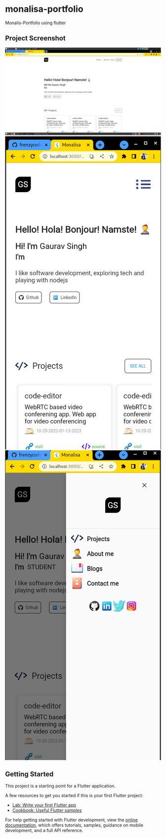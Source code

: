 # monalisa-portfolio

Monalis-Portfolio using flutter
## Project Screenshot
![Alt text](./monalis_web.png "Desktop view")
![Alt text](mobile.png "Mobile View")
![Alt text](./mobile2.png "Mobile View")
## Getting Started

This project is a starting point for a Flutter application.

A few resources to get you started if this is your first Flutter project:

- [Lab: Write your first Flutter app](https://docs.flutter.dev/get-started/codelab)
- [Cookbook: Useful Flutter samples](https://docs.flutter.dev/cookbook)

For help getting started with Flutter development, view the
[online documentation](https://docs.flutter.dev/), which offers tutorials,
samples, guidance on mobile development, and a full API reference.

